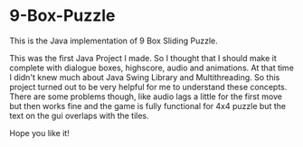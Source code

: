 # 9-Box-Puzzle
This is the Java implementation of 9 Box Sliding Puzzle.

This was the first Java Project I made. So I thought that I should make it complete with dialogue boxes, highscore, audio and animations.
At that time I didn't knew much about Java Swing Library and Multithreading. So this project turned out to be very helpful for me to understand these concepts.
There are some problems though, like audio lags a little for the first move but then works fine and the game is fully functional for 4x4 puzzle but the text on the gui overlaps with the tiles.

Hope you like it!
